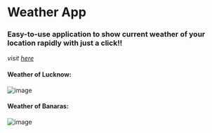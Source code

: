 # Weather App 
### Easy-to-use application to show current weather of your location rapidly with just a click!!
*visit [here](https://devsagarkhatri.github.io/weather/)*
#### Weather of Lucknow:
![image](https://user-images.githubusercontent.com/29791684/123160699-210de200-d48c-11eb-906d-bd712ad3e0a8.png)
#### Weather of Banaras:
![image](https://user-images.githubusercontent.com/29791684/123160720-23703c00-d48c-11eb-8241-d22e9f263f0f.png)
